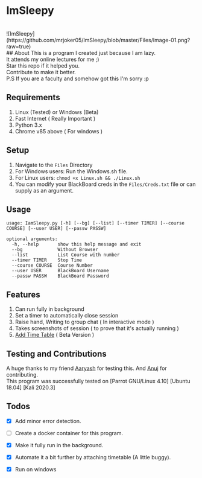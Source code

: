 # ImSleepy
<br>
![ImSleepy](https://github.com/mrjoker05/ImSleepy/blob/master/Files/Image-01.png?raw=true)
<br>
## About
This is a program I created just because I am lazy.
<br>
It attends my online lectures for me ;)
<br>
Star this repo if it helped you. 
<br>
Contribute to make it better.
<br>
P.S If you are a faculty and somehow got this I'm sorry :p
<br>

## Requirements
1. Linux (Tested) or Windows (Beta)
2. Fast Internet ( Really Important )
3. Python 3.x
4. Chrome v85 above ( For windows )

## Setup
1. Navigate to the ```Files``` Directory
2. For Windows users: Run the Windows.sh file.
3. For Linux users: ```chmod +x Linux.sh && ./Linux.sh```
2. You can modify  your BlackBoard creds in the ```Files/Creds.txt``` file or can supply as an argument.

## Usage
```
usage: IamSleepy.py [-h] [--bg] [--list] [--timer TIMER] [--course COURSE] [--user USER] [--passw PASSW]

optional arguments:
  -h, --help       show this help message and exit
  --bg             Without Browser
  --list           List Course with number
  --timer TIMER    Stop Time
  --course COURSE  Course Number
  --user USER      BlackBoard Username
  --passw PASSW    BlackBoard Password

```
## Features
1. Can run fully in background
2. Set a timer to automatically close session
3. Raise hand, Writing to group chat ( In interactive mode )
4. Takes screenshots of session ( to prove that it's actually running )
5. [Add Time Table](https://github.com/mrjoker05/ImSleepy/blob/master/Files/Lazier.md) ( Beta Version )

## Testing and Contributions
A huge thanks to my friend [Aaryash](https://github.com/DirtyVibe) for testing this.
And [Anuj](https://github.com/Shinjiru-stack) for contributing.
<br>
This program was successfully tested on [Parrot GNU/Linux 4.10] [Ubuntu 18.04] [Kali 2020.3]
<br>

## Todos
- [x] Add minor error detection.
- [ ] Create a docker container for this program.
- [x] Make it fully run in the background.
- [x] Automate it a bit further by attaching timetable (A little buggy).
- [x] Run on windows

